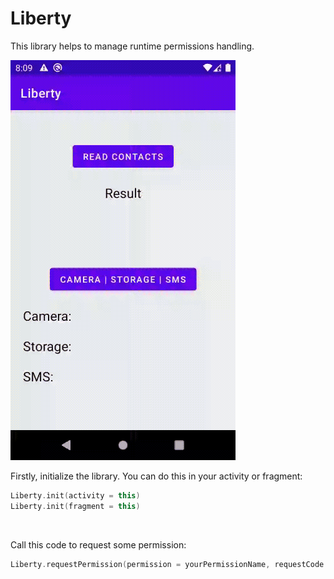 # Liberty
 
This library helps to manage runtime permissions handling. 
  
![](record_1.gif)

Firstly, initialize the library. You can do this in your activity or fragment:
```kotlin
Liberty.init(activity = this)
Liberty.init(fragment = this)
 ```
<br/>

Call this code to request some permission:
```kotlin
Liberty.requestPermission(permission = yourPermissionName, requestCode = 100)
```

